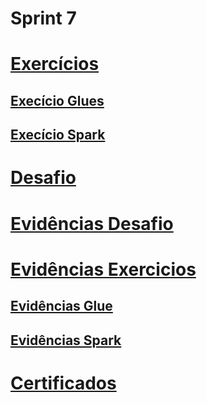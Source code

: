 
# Sprint 7

# [Exercícios](https://github.com/EA-Igor/Programa-de-Bolsas-Compass-Data-Analytics---AWS/tree/main/Sprint%207/Exercicios)
## [Execício Glues](https://github.com/EA-Igor/Programa-de-Bolsas-Compass-Data-Analytics---AWS/tree/main/Sprint%207/Exercicios/AWS%20Glue)
## [Execício Spark](https://github.com/EA-Igor/Programa-de-Bolsas-Compass-Data-Analytics---AWS/tree/main/Sprint%207/Exercicios/Spark)
# [Desafio](https://github.com/EA-Igor/Programa-de-Bolsas-Compass-Data-Analytics---AWS/tree/main/Sprint%207/Desafio)
# [Evidências Desafio](https://github.com/EA-Igor/Programa-de-Bolsas-Compass-Data-Analytics---AWS/tree/main/Sprint%207/Evidencias/Desafio)
# [Evidências Exercicios](https://github.com/EA-Igor/Programa-de-Bolsas-Compass-Data-Analytics---AWS/tree/main/Sprint%207/Evidencias/Exercicios)
## [Evidências Glue](https://github.com/EA-Igor/Programa-de-Bolsas-Compass-Data-Analytics---AWS/tree/main/Sprint%207/Evidencias/Exercicios/aws%20glue)
## [Evidências Spark](https://github.com/EA-Igor/Programa-de-Bolsas-Compass-Data-Analytics---AWS/tree/main/Sprint%207/Evidencias/Exercicios/Spark)
# [Certificados](https://github.com/EA-Igor/Programa-de-Bolsas-Compass-Data-Analytics---AWS/tree/main/Sprint%207/Certificados)
